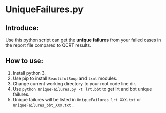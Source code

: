 # UniqueFailures.py
## Introduce:
Use this python script can get the **unique failures** from your failed cases in the report file compared to QCRT results. 
## How to use:
1. Install python 3.
2. Use pip to install `BeautifulSoup` and `lxml` modules.
3. Change current working directory to your root code line dir.
4. Use `python UniqueFailures.py -t lrt,bbt` to get lrt and bbt unique failures.
5. Unique failures will be listed in `UniqueFailures_lrt_XXX.txt` or `UniqueFailures_bbt_XXX.txt` .
